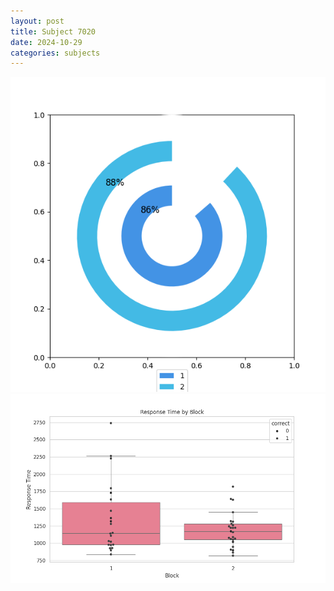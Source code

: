 ```yaml
---
layout: post
title: Subject 7020
date: 2024-10-29
categories: subjects
---
```


![](data/7020/run-18/7020__acc_test.png)
![](data/7020/run-18/7020_rt.png)

